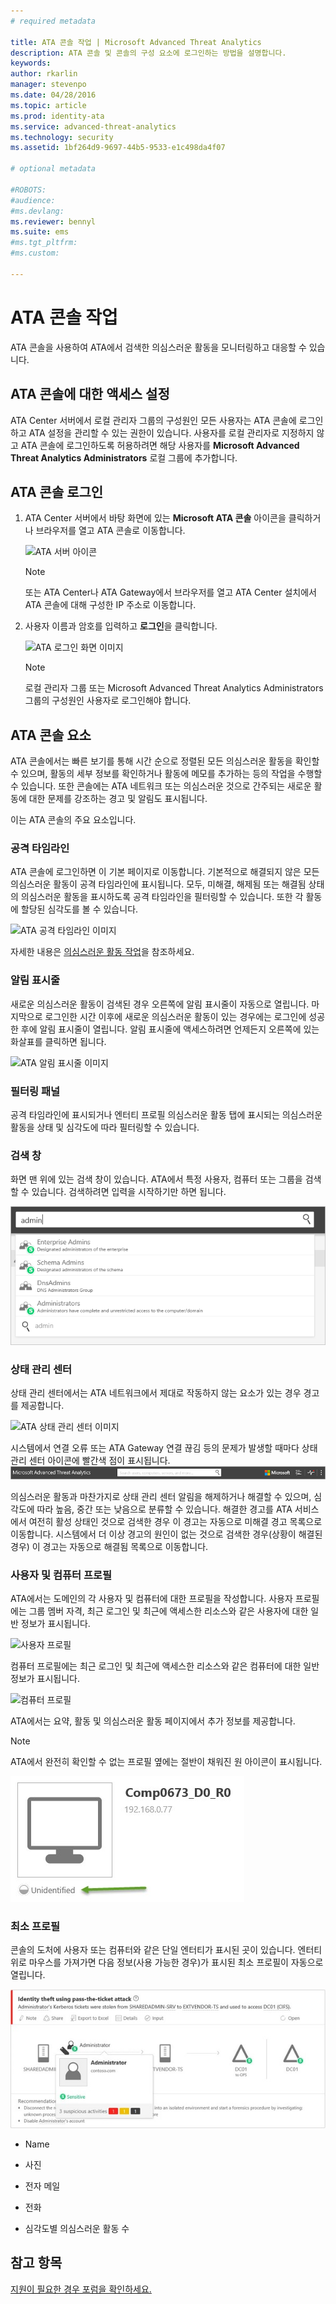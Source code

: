 ```yaml
---
# required metadata

title: ATA 콘솔 작업 | Microsoft Advanced Threat Analytics
description: ATA 콘솔 및 콘솔의 구성 요소에 로그인하는 방법을 설명합니다.
keywords:
author: rkarlin
manager: stevenpo
ms.date: 04/28/2016
ms.topic: article
ms.prod: identity-ata
ms.service: advanced-threat-analytics
ms.technology: security
ms.assetid: 1bf264d9-9697-44b5-9533-e1c498da4f07

# optional metadata

#ROBOTS:
#audience:
#ms.devlang:
ms.reviewer: bennyl
ms.suite: ems
#ms.tgt_pltfrm:
#ms.custom:

---
```


# ATA 콘솔 작업

ATA 콘솔을 사용하여 ATA에서 검색한 의심스러운 활동을 모니터링하고 대응할 수 있습니다.

## ATA 콘솔에 대한 액세스 설정
ATA Center 서버에서 로컬 관리자 그룹의 구성원인 모든 사용자는 ATA 콘솔에 로그인하고 ATA 설정을 관리할 수 있는 권한이 있습니다.
사용자를 로컬 관리자로 지정하지 않고 ATA 콘솔에 로그인하도록 허용하려면 해당 사용자를 **Microsoft Advanced Threat Analytics Administrators** 로컬 그룹에 추가합니다.

## ATA 콘솔 로그인

1. ATA Center 서버에서 바탕 화면에 있는 **Microsoft ATA 콘솔** 아이콘을 클릭하거나 브라우저를 열고 ATA 콘솔로 이동합니다.

    ![ATA 서버 아이콘](media/ata-server-icon.png)

    > [!NOTE]
    > 또는 ATA Center나 ATA Gateway에서 브라우저를 열고 ATA Center 설치에서 ATA 콘솔에 대해 구성한 IP 주소로 이동합니다.    

2.  사용자 이름과 암호를 입력하고 **로그인**을 클릭합니다.

    ![ATA 로그인 화면 이미지](media/ATA-log-in-screen.jpg)

    > [!NOTE]
    > 로컬 관리자 그룹 또는 Microsoft Advanced Threat Analytics Administrators 그룹의 구성원인 사용자로 로그인해야 합니다.

## ATA 콘솔 요소

ATA 콘솔에서는 빠른 보기를 통해 시간 순으로 정렬된 모든 의심스러운 활동을 확인할 수 있으며, 활동의 세부 정보를 확인하거나 활동에 메모를 추가하는 등의 작업을 수행할 수 있습니다. 또한 콘솔에는 ATA 네트워크 또는 의심스러운 것으로 간주되는 새로운 활동에 대한 문제를 강조하는 경고 및 알림도 표시됩니다.

이는 ATA 콘솔의 주요 요소입니다.


### 공격 타임라인

ATA 콘솔에 로그인하면 이 기본 페이지로 이동합니다. 기본적으로 해결되지 않은 모든 의심스러운 활동이 공격 타임라인에 표시됩니다. 모두, 미해결, 해제됨 또는 해결됨 상태의 의심스러운 활동을 표시하도록 공격 타임라인을 필터링할 수 있습니다. 또한 각 활동에 할당된 심각도를 볼 수 있습니다.

![ATA 공격 타임라인 이미지](media/attack-timeline.png)

자세한 내용은 [의심스러운 활동 작업](/advanced-threat-analytics/DeployUse/working-with-suspicious-activities)을 참조하세요.

### 알림 표시줄

새로운 의심스러운 활동이 검색된 경우 오른쪽에 알림 표시줄이 자동으로 열립니다. 마지막으로 로그인한 시간 이후에 새로운 의심스러운 활동이 있는 경우에는 로그인에 성공한 후에 알림 표시줄이 열립니다. 알림 표시줄에 액세스하려면 언제든지 오른쪽에 있는 화살표를 클릭하면 됩니다.

![ATA 알림 표시줄 이미지](media/notification-bar.png)

### 필터링 패널

공격 타임라인에 표시되거나 엔터티 프로필 의심스러운 활동 탭에 표시되는 의심스러운 활동을 상태 및 심각도에 따라 필터링할 수 있습니다.

### 검색 창

화면 맨 위에 있는 검색 창이 있습니다. ATA에서 특정 사용자, 컴퓨터 또는 그룹을 검색할 수 있습니다. 검색하려면 입력을 시작하기만 하면 됩니다.

![ATA 콘솔 검색 이미지](media/ATA-console-search.png)

### 상태 관리 센터

상태 관리 센터에서는 ATA 네트워크에서 제대로 작동하지 않는 요소가 있는 경우 경고를 제공합니다.

![ATA 상태 관리 센터 이미지](media/health-center.png)

시스템에서 연결 오류 또는 ATA Gateway 연결 끊김 등의 문제가 발생할 때마다 상태 관리 센터 아이콘에 빨간색 점이 표시됩니다. ![ATA 상태 관리 센터 빨간색 점 이미지](media/ATA-Health-Center-Alert-red-dot.png)

의심스러운 활동과 마찬가지로 상태 관리 센터 알림을 해제하거나 해결할 수 있으며, 심각도에 따라 높음, 중간 또는 낮음으로 분류할 수 있습니다. 해결한 경고를 ATA 서비스에서 여전히 활성 상태인 것으로 검색한 경우 이 경고는 자동으로 미해결 경고 목록으로 이동합니다. 시스템에서 더 이상 경고의 원인이 없는 것으로 검색한 경우(상황이 해결된 경우) 이 경고는 자동으로 해결됨 목록으로 이동합니다.

### 사용자 및 컴퓨터 프로필

ATA에서는 도메인의 각 사용자 및 컴퓨터에 대한 프로필을 작성합니다. 사용자 프로필에는 그룹 멤버 자격, 최근 로그인 및 최근에 액세스한 리소스와 같은 사용자에 대한 일반 정보가 표시됩니다.

![사용자 프로필](media/user-profile.png)

컴퓨터 프로필에는 최근 로그인 및 최근에 액세스한 리소스와 같은 컴퓨터에 대한 일반 정보가 표시됩니다.

![컴퓨터 프로필](media/computer-profile.png)

ATA에서는 요약, 활동 및 의심스러운 활동 페이지에서 추가 정보를 제공합니다.

> [!NOTE]
> ATA에서 완전히 확인할 수 없는 프로필 옆에는 절반이 채워진 원 아이콘이 표시됩니다.

![ATA 미확인 프로필 이미지](media/ATA-Unresolved-Profile.jpg)

### 최소 프로필

콘솔의 도처에 사용자 또는 컴퓨터와 같은 단일 엔터티가 표시된 곳이 있습니다. 엔터티 위로 마우스를 가져가면 다음 정보(사용 가능한 경우)가 표시된 최소 프로필이 자동으로 열립니다.

![ATA 최소 프로필 이미지](media/ATA-mini-profile.jpg)

-   Name

-   사진

-   전자 메일

-   전화

-   심각도별 의심스러운 활동 수



## 참고 항목
[지원이 필요한 경우 포럼을 확인하세요.](https://social.technet.microsoft.com/Forums/security/en-US/home?forum=mata)


<!--HONumber=Apr16_HO2-->



